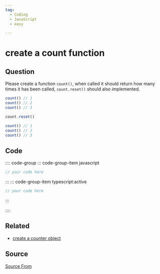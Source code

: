 ```yaml
---
tag:
  - Coding
  - JavaScript
  - easy

---
```

  
# create a count function

## Question
Please create a function `count()`, when called it should return how many times it has been called, `count.reset()` should also implemented.

```js
count() // 1
count() // 2
count() // 3

count.reset()

count() // 1
count() // 2
count() // 3
```

## Code
:::: code-group
::: code-group-item javascript
```javascript
// your code here
```
:::
    ::: code-group-item typescript:active
```typescript
// your code here
```
:::
    
::::


## Related

+ [create a counter object](./create-a-counter-object)
##  Source
[Source From](https://bigfrontend.dev/problem/count-function)

  